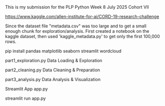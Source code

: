 
This is my submission for the PLP Python Week 8
July 2025 Cohort VII



https://www.kaggle.com/allen-institute-for-ai/CORD-19-research-challenge



Since the dataset file "metadata.csv" was too large and to get a small enough chunk for exploration/analysis.
First created a notebook on the kaggle dataset, then used 'kaggle_metadata.py' to get only the first 100,000 rows.


pip install pandas matplotlib seaborn streamlit wordcloud





part1_exploration.py
Data Loading & Exploration


part2_cleaning.py
Data Cleaning & Preparation


part3_analysis.py
Data Analysis & Visualization


Streamlit App
app.py

streamlit run app.py

